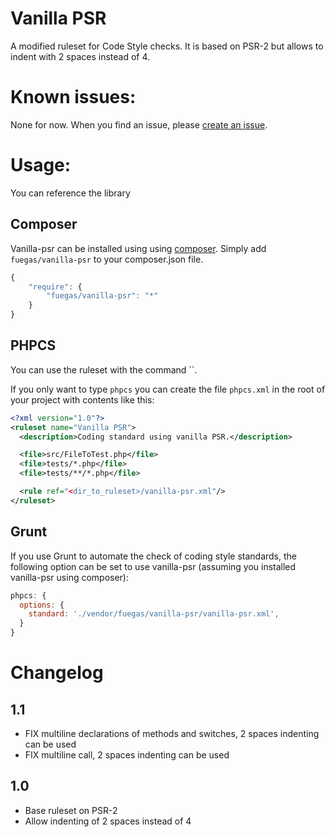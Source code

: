 # Vanilla PSR

A modified ruleset for Code Style checks.
It is based on PSR-2 but allows to indent with 2 spaces instead of 4.

# Known issues:

None for now. When you find an issue, please [create an issue](https://github.com/fuegas/vanilla-psr/issues/new).

# Usage:

You can reference the library

## Composer

Vanilla-psr can be installed using using [composer](http://getcomposer.org/). Simply add `fuegas/vanilla-psr` to your composer.json file.

````javascript
{
    "require": {
        "fuegas/vanilla-psr": "*"
    }
}
````

## PHPCS

You can use the ruleset with the command ``.

If you only want to type `phpcs` you can create the file `phpcs.xml` in the root of your project with contents like this:

````xml
<?xml version="1.0"?>
<ruleset name="Vanilla PSR">
  <description>Coding standard using vanilla PSR.</description>

  <file>src/FileToTest.php</file>
  <file>tests/*.php</file>
  <file>tests/**/*.php</file>

  <rule ref="<dir_to_ruleset>/vanilla-psr.xml"/>
</ruleset>
````

## Grunt

If you use Grunt to automate the check of coding style standards, the following option can be set to use vanilla-psr (assuming you installed vanilla-psr using composer):

````javascript
phpcs: {
  options: {
    standard: './vendor/fuegas/vanilla-psr/vanilla-psr.xml',
  }
}
````

# Changelog

## 1.1

 - FIX multiline declarations of methods and switches, 2 spaces indenting can be used
 - FIX multiline call, 2 spaces indenting can be used

## 1.0

 - Base ruleset on PSR-2
  - Allow indenting of 2 spaces instead of 4
